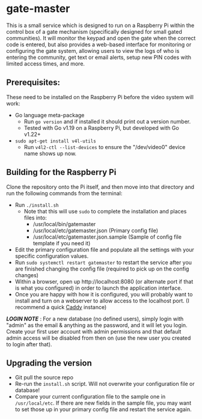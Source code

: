 # gate-master
This is a small service which is designed to run on a Raspberry Pi within the control box of a gate mechanism (specifically designed for small gated communities). It will monitor the keypad and open the gate when the correct code is entered, but also provides a web-based interface for monitoring or configuring the gate system, allowing users to view the logs of who is entering the community, get text or email alerts, setup new PIN codes with limited access times, and more.


## Prerequisites:
These need to be installed on the Raspberry Pi before the video system will work:

* Go language meta-package
  * Run `go version` and if installed it should print out a version number.
  * Tested with Go v1.19 on a Raspberry Pi, but developed with Go v1.22+
* `sudo apt-get install v4l-utils`
  * Run `v4l2-ctl --list-devices` to ensure the "/dev/video0" device name shows up now.


## Building for the Raspberry Pi
Clone the repository onto the Pi itself, and then move into that directory and run the following commands from the terminal:

* Run `./install.sh`
  * Note that this will use `sudo` to complete the installation and places files into:
    * /usr/local/bin/gatemaster
    * /usr/local/etc/gatemaster.json (Primary config file)
    * /usr/local/etc/gatemaster.json.sample (Sample of config file template if you need it)
* Edit the primary configuration file and populate all the settings with your specific configuration values.
* Run `sudo systemctl restart gatemaster` to restart the service after you are finished changing the config file (required to pick up on the config changes)
* Within a browser, open up http://localhost:8080 (or alternate port if that is what you configured) in order to launch the application interface.
* Once you are happy with how it is configured, you will probably want to install and turn on a webserver to allow access to the localhost port. (I recommend a quick [Caddy](https://caddyserver.com/) instance)

***LOGIN NOTE*** : For a new database (no defined users), simply login with "admin" as the email & anything as the password, and it will let you login. Create your first user account with admin permissions and that default admin access will be disabled from then on (use the new user you created to login after that).

## Upgrading the version
* Git pull the source repo
* Re-run the `install.sh` script. Will not overwrite your configuration file or database!
* Compare your current configuration file to the sample one in `/usr/local/etc`. If there are new fields in the sample file, you may want to set those up in your primary config file and restart the service again.